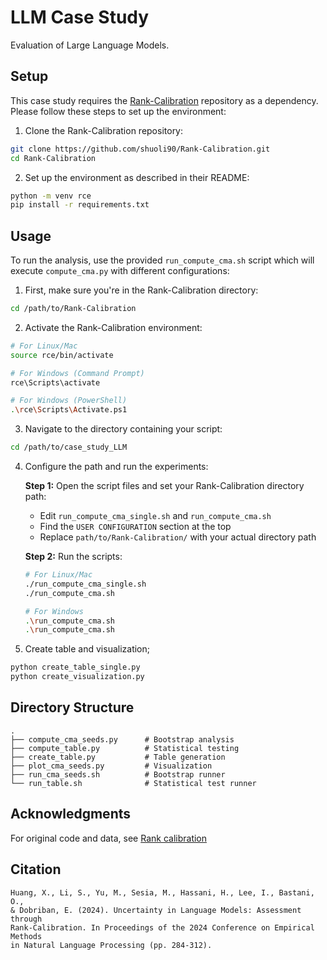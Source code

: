 # LLM Case Study

Evaluation of Large Language Models.

## Setup

This case study requires the [Rank-Calibration](https://github.com/shuoli90/Rank-Calibration) repository as a dependency. Please follow these steps to set up the environment:

1. Clone the Rank-Calibration repository:
```bash
git clone https://github.com/shuoli90/Rank-Calibration.git
cd Rank-Calibration
```

2. Set up the environment as described in their README:
```bash
python -m venv rce
pip install -r requirements.txt
```

## Usage

To run the analysis, use the provided `run_compute_cma.sh` script which will execute `compute_cma.py` with different configurations:

1. First, make sure you're in the Rank-Calibration directory:
```bash
cd /path/to/Rank-Calibration
```

2. Activate the Rank-Calibration environment:
```bash
# For Linux/Mac
source rce/bin/activate

# For Windows (Command Prompt)
rce\Scripts\activate

# For Windows (PowerShell)
.\rce\Scripts\Activate.ps1
```

3. Navigate to the directory containing your script:
```bash
cd /path/to/case_study_LLM
```

4. Configure the path and run the experiments:

    **Step 1:** Open the script files and set your Rank-Calibration directory path:
   - Edit `run_compute_cma_single.sh` and `run_compute_cma.sh`
   - Find the `USER CONFIGURATION` section at the top
   - Replace `path/to/Rank-Calibration/` with your actual directory path
   
   **Step 2:** Run the scripts:
    ```bash
    # For Linux/Mac
    ./run_compute_cma_single.sh
    ./run_compute_cma.sh

    # For Windows
    .\run_compute_cma.sh
    .\run_compute_cma.sh
    ```

5. Create table and visualization;
```bash
python create_table_single.py
python create_visualization.py
```

## Directory Structure

```
.
├── compute_cma_seeds.py      # Bootstrap analysis
├── compute_table.py          # Statistical testing
├── create_table.py           # Table generation
├── plot_cma_seeds.py         # Visualization
├── run_cma_seeds.sh          # Bootstrap runner
└── run_table.sh              # Statistical test runner
```

## Acknowledgments

For original code and data, see [Rank calibration](https://github.com/shuoli90/Rank-Calibration)

## Citation

```
Huang, X., Li, S., Yu, M., Sesia, M., Hassani, H., Lee, I., Bastani, O., 
& Dobriban, E. (2024). Uncertainty in Language Models: Assessment through 
Rank-Calibration. In Proceedings of the 2024 Conference on Empirical Methods 
in Natural Language Processing (pp. 284-312).
```





















